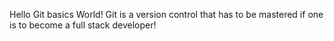 Hello Git basics World!
Git is a version control that has to be mastered if one is to become a full stack developer!
